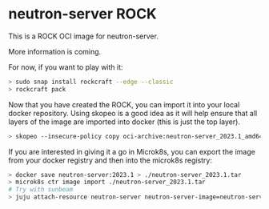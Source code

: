 # neutron-server ROCK

This is a ROCK OCI image for neutron-server.

More information is coming.

For now, if you want to play with it:

```bash
> sudo snap install rockcraft --edge --classic
> rockcraft pack
```

Now that you have created the ROCK, you can import it into
your local docker repository. Using skopeo is a good idea as
it will help ensure that all layers of the image are imported
into docker (this is just the top layer).

```bash
> skopeo --insecure-policy copy oci-archive:neutron-server_2023.1_amd64.rock docker-daemon:neutron-server:2023.1
```

If you are interested in giving it a go in Microk8s, you can
export the image from your docker registry and then into the
microk8s registry:

```bash
> docker save neutron-server:2023.1 > ./neutron-server_2023.1.tar
> microk8s ctr image import ./neutron-server_2023.1.tar
# Try with sunbeam
> juju attach-resource neutron-server neutron-server-image=neutron-server:2023.1
```
